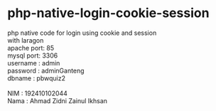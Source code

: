 # php-native-login-cookie-session <br>
php native code for login using cookie and session <br>
with laragon<br>
apache port: 85<br>
mysql port: 3306<br>
username : admin<br>
password : adminGanteng<br>
dbname   : pbwquiz2<br>
<br>
NIM  : 192410102044<br>
Nama : Ahmad Zidni Zainul Ikhsan<br>
